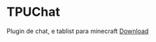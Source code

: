 # TPUChat
 Plugin de chat, e tablist para minecraft
[Download](https://github.com/lllggghhhaaa/TPUChat/releases/tag/0.0.1-SNAPSHOT)